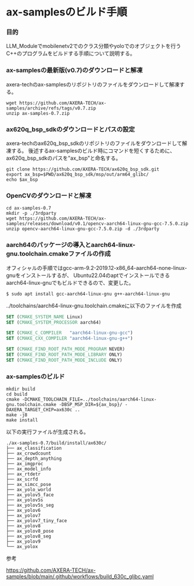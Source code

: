 # ax-samplesのビルド手順

### 目的
LLM_Moduleでmobilenetv2でのクラス分類やyoloでのオブジェクトを行うC++のプログラムをビルドする手順について説明する。


### ax-samplesの最新版(v0.7)のダウンロードと解凍
axera-techのax-samplesのリポジトリのファイルをダウンロードして解凍する。

```
wget https://github.com/AXERA-TECH/ax-samples/archive/refs/tags/v0.7.zip
unzip ax-samples-0.7.zip
```

### ax620q_bsp_sdkのダウンロードとパスの設定
axera-techのax620q_bsp_sdkのリポジトリのファイルをダウンロードして解凍する。
後述するax-samplesのビルド時にコマンドを短くするために、ax620q_bsp_sdkのパスを"ax_bsp"と命名する。 

```
git clone https://github.com/AXERA-TECH/ax620q_bsp_sdk.git
export ax_bsp=$PWD/ax620q_bsp_sdk/msp/out/arm64_glibc/
echo $ax_bsp
```


### OpenCVのダウンロードと解凍

```
cd ax-samples-0.7
mkdir -p ./3rdparty
wget https://github.com/AXERA-TECH/ax-samples/releases/download/v0.1/opencv-aarch64-linux-gnu-gcc-7.5.0.zip
unzip opencv-aarch64-linux-gnu-gcc-7.5.0.zip -d ./3rdparty
```


### aarch64のパッケージの導入とaarch64-linux-gnu.toolchain.cmakeファイルの作成
オフィシャルの手順ではgcc-arm-9.2-2019.12-x86_64-aarch64-none-linux-gnuをインストールするが、
Ubuntu22.04のaptでインストールできるaarch64-linux-gnuでもビルドできるので、変更した。

```
$ sudo apt install gcc-aarch64-linux-gnu g++-aarch64-linux-gnu
```
../toolchains/aarch64-linux-gnu.toolchain.cmakeに以下のファイルを作成

```/toolchains/aarch64-linux-gnu.toolchain.cmake
SET (CMAKE_SYSTEM_NAME Linux)
SET (CMAKE_SYSTEM_PROCESSOR aarch64)

SET (CMAKE_C_COMPILER   "aarch64-linux-gnu-gcc")
SET (CMAKE_CXX_COMPILER "aarch64-linux-gnu-g++")

SET (CMAKE_FIND_ROOT_PATH_MODE_PROGRAM NEVER)
SET (CMAKE_FIND_ROOT_PATH_MODE_LIBRARY ONLY)
SET (CMAKE_FIND_ROOT_PATH_MODE_INCLUDE ONLY)
```



### ax-samplesのビルド
```
mkdir build
cd build
cmake -DCMAKE_TOOLCHAIN_FILE=../toolchains/aarch64-linux-gnu.toolchain.cmake -DBSP_MSP_DIR=${ax_bsp}/ -DAXERA_TARGET_CHIP=ax630c ..
make -j8
make install
```

以下の実行ファイルが生成される。

```
./ax-samples-0.7/build/install/ax630c/
├── ax_classification
├── ax_crowdcount
├── ax_depth_anything
├── ax_imgproc
├── ax_model_info
├── ax_rtdetr
├── ax_scrfd
├── ax_simcc_pose
├── ax_yolo_world
├── ax_yolov5_face
├── ax_yolov5s
├── ax_yolov5s_seg
├── ax_yolov6
├── ax_yolov7
├── ax_yolov7_tiny_face
├── ax_yolov8
├── ax_yolov8_pose
├── ax_yolov8_seg
├── ax_yolov9
└── ax_yolox
```


参考

https://github.com/AXERA-TECH/ax-samples/blob/main/.github/workflows/build_630c_glibc.yaml




